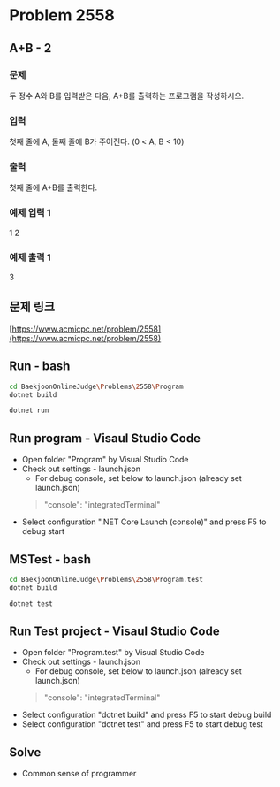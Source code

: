 # Problem 2558

## A+B - 2

### 문제

두 정수 A와 B를 입력받은 다음, A+B를 출력하는 프로그램을 작성하시오.

### 입력

첫째 줄에 A, 둘째 줄에 B가 주어진다. (0 < A, B < 10)

### 출력

첫째 줄에 A+B를 출력한다.

### 예제 입력 1

1
2

### 예제 출력 1

3

## 문제 링크

[https://www.acmicpc.net/problem/2558](https://www.acmicpc.net/problem/2558)

## Run - bash

```bash
cd BaekjoonOnlineJudge\Problems\2558\Program
dotnet build
```

```bash
dotnet run
```

## Run program - Visaul Studio Code

- Open folder "Program" by Visual Studio Code
- Check out settings - launch.json
  - For debug console, set below to launch.json (already set launch.json)
  > "console": "integratedTerminal"
- Select configuration ".NET Core Launch (console)" and press F5 to debug start

## MSTest - bash

```bash
cd BaekjoonOnlineJudge\Problems\2558\Program.test
dotnet build
```

```bash
dotnet test
```

## Run Test project - Visaul Studio Code

- Open folder "Program.test" by Visual Studio Code
- Check out settings - launch.json
  - For debug console, set below to launch.json (already set launch.json)
  > "console": "integratedTerminal"
- Select configuration "dotnet build" and press F5 to start debug build
- Select configuration "dotnet test" and press F5 to start debug test

## Solve

- Common sense of programmer